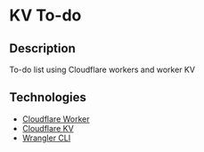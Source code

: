 # KV To-do

## Description
To-do list using Cloudflare workers and worker KV 

## Technologies
- [Cloudflare Worker](https://workers.cloudflare.com/)
- [Cloudflare KV](https://developers.cloudflare.com/kv/)
- [Wrangler CLI](https://developers.cloudflare.com/workers/wrangler/)
